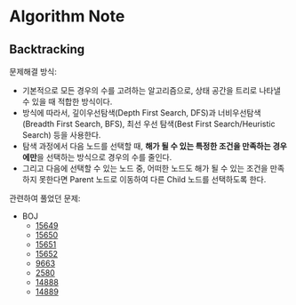 <h1 style="border: none;" >Algorithm Note</h1>

## Backtracking
문제해결 방식:
+ 기본적으로 모든 경우의 수를 고려하는 알고리즘으로, 상태 공간을 트리로 나타낼 수 있을 때 적합한 방식이다.
+ 방식에 따라서, 깊이우선탐색(Depth First Search, DFS)과 너비우선탐색(Breadth First Search, BFS), 최선 우선 탐색(Best First Search/Heuristic Search) 등을 사용한다.
+ 탐색 과정에서 다음 노드를 선택할 때, **해가 될 수 있는 특정한 조건을 만족하는 경우에만**을 선택하는 방식으로 경우의 수를 줄인다.
+ 그리고 다음에 선택할 수 있는 노드 중, 어떠한 노드도 해가 될 수 있는 조건을 만족하지 못한다면 Parent 노드로 이동하여 다른 Child 노드를 선택하도록 한다.

관련하여 풀었던 문제:
+ BOJ
  + [15649](https://www.acmicpc.net/problem/15649)
  + [15650](https://www.acmicpc.net/problem/15650)
  + [15651](https://www.acmicpc.net/problem/15651)
  + [15652](https://www.acmicpc.net/problem/15652)
  + [9663](https://www.acmicpc.net/problem/9663)
  + [2580](https://www.acmicpc.net/problem/2580)
  + [14888](https://www.acmicpc.net/problem/14888)
  + [14889](https://www.acmicpc.net/problem/14889)
